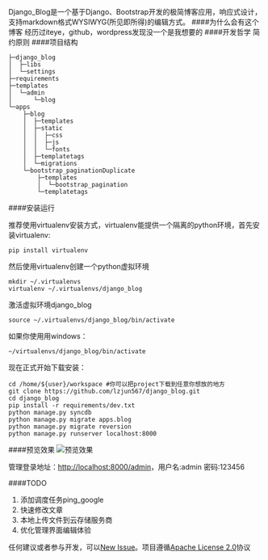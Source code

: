 Django_Blog是一个基于Django、Bootstrap开发的极简博客应用，响应式设计，支持markdown格式WYSIWYG(所见即所得)的编辑方式。
####为什么会有这个博客
经历过iteye，github，wordpress发现没一个是我想要的
####开发哲学
简约原则
####项目结构

    ├─django_blog
    │  ├─libs
    │  └─settings
    ├─requirements
    ├─templates
    │  └─admin
    │      └─blog
    └─apps
        ├─blog
        │  ├─templates
        │  ├─static
        │  │  ├─css
        │  │  ├─js
        │  │  └─fonts
        │  ├─templatetags
        │  └─migrations
        └─bootstrap_paginationDuplicate
            ├─templates
            │  └─bootstrap_pagination
            └─templatetags

####安装运行

推荐使用virtualenv安装方式，virtualenv能提供一个隔离的python环境，首先安装virtualenv:  
    
    pip install virtualenv

然后使用virtualenv创建一个python虚拟环境  

    mkdir ~/.virtualenvs
    virtualenv ~/.virtualenvs/django_blog
激活虚拟环境django_blog  

    source ~/.virtualenvs/django_blog/bin/activate
如果你使用用windows：  

    ~/virtualenvs/django_blog/bin/activate    

现在正式开始下载安装：  
    
    cd /home/${user}/workspace #你可以把project下载到任意你想放的地方
    git clone https://github.com/lzjun567/django_blog.git
    cd django_blog
    pip install -r requirements/dev.txt
    python manage.py syncdb
    python manage.py migrate apps.blog
    python manage.py migrate reversion
    python manage.py runserver localhost:8000

####预览效果 
![预览效果 ][1]

管理登录地址：[http://localhost:8000/admin](http://localhost:8000/admin)，用户名:admin   密码:123456  


####TODO
1. 添加调度任务ping_google
2. 快速修改文章
2. 本地上传文件到云存储服务商
4. 优化管理界面编辑体验

任何建议或者参与开发，可以[New Issue](https://github.com/lzjun567/django_blog/issues)。项目遵循[Apache License 2.0](http://www.apache.org/licenses/LICENSE-2.0)协议  
 
  [1]: https://photos-2.dropbox.com/t/0/AACd5mYhFLs75kaWhp96onwOUxcVCZxF8zYA4Sw3OzGLjA/12/71722329/png/1024x768/3/1395331200/0/2/preview.png/y6NzGiPUvieoTm5bNtA6hsnM7Caeb44Dd7zrzOX36S0

